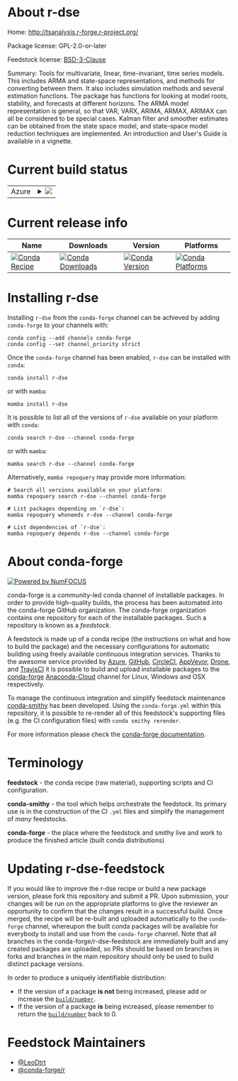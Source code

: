 About r-dse
===========

Home: http://tsanalysis.r-forge.r-project.org/

Package license: GPL-2.0-or-later

Feedstock license: [BSD-3-Clause](https://github.com/conda-forge/r-dse-feedstock/blob/main/LICENSE.txt)

Summary: Tools for multivariate, linear, time-invariant, time series models. This includes ARMA and state-space representations, and methods for converting between them. It also includes simulation methods and several estimation functions. The package has functions for looking at model roots, stability, and forecasts at different horizons. The ARMA model representation is general, so that VAR, VARX, ARIMA, ARMAX, ARIMAX can all be considered to be special cases. Kalman filter and smoother estimates can be obtained from the state space model, and state-space model reduction techniques are implemented. An introduction and User's Guide is available in a vignette.

Current build status
====================


<table>
    
  <tr>
    <td>Azure</td>
    <td>
      <details>
        <summary>
          <a href="https://dev.azure.com/conda-forge/feedstock-builds/_build/latest?definitionId=15911&branchName=main">
            <img src="https://dev.azure.com/conda-forge/feedstock-builds/_apis/build/status/r-dse-feedstock?branchName=main">
          </a>
        </summary>
        <table>
          <thead><tr><th>Variant</th><th>Status</th></tr></thead>
          <tbody><tr>
              <td>linux_64_r_base4.1</td>
              <td>
                <a href="https://dev.azure.com/conda-forge/feedstock-builds/_build/latest?definitionId=15911&branchName=main">
                  <img src="https://dev.azure.com/conda-forge/feedstock-builds/_apis/build/status/r-dse-feedstock?branchName=main&jobName=linux&configuration=linux_64_r_base4.1" alt="variant">
                </a>
              </td>
            </tr><tr>
              <td>linux_64_r_base4.2</td>
              <td>
                <a href="https://dev.azure.com/conda-forge/feedstock-builds/_build/latest?definitionId=15911&branchName=main">
                  <img src="https://dev.azure.com/conda-forge/feedstock-builds/_apis/build/status/r-dse-feedstock?branchName=main&jobName=linux&configuration=linux_64_r_base4.2" alt="variant">
                </a>
              </td>
            </tr><tr>
              <td>osx_64_r_base4.1</td>
              <td>
                <a href="https://dev.azure.com/conda-forge/feedstock-builds/_build/latest?definitionId=15911&branchName=main">
                  <img src="https://dev.azure.com/conda-forge/feedstock-builds/_apis/build/status/r-dse-feedstock?branchName=main&jobName=osx&configuration=osx_64_r_base4.1" alt="variant">
                </a>
              </td>
            </tr><tr>
              <td>osx_64_r_base4.2</td>
              <td>
                <a href="https://dev.azure.com/conda-forge/feedstock-builds/_build/latest?definitionId=15911&branchName=main">
                  <img src="https://dev.azure.com/conda-forge/feedstock-builds/_apis/build/status/r-dse-feedstock?branchName=main&jobName=osx&configuration=osx_64_r_base4.2" alt="variant">
                </a>
              </td>
            </tr><tr>
              <td>win_64</td>
              <td>
                <a href="https://dev.azure.com/conda-forge/feedstock-builds/_build/latest?definitionId=15911&branchName=main">
                  <img src="https://dev.azure.com/conda-forge/feedstock-builds/_apis/build/status/r-dse-feedstock?branchName=main&jobName=win&configuration=win_64_" alt="variant">
                </a>
              </td>
            </tr>
          </tbody>
        </table>
      </details>
    </td>
  </tr>
</table>

Current release info
====================

| Name | Downloads | Version | Platforms |
| --- | --- | --- | --- |
| [![Conda Recipe](https://img.shields.io/badge/recipe-r--dse-green.svg)](https://anaconda.org/conda-forge/r-dse) | [![Conda Downloads](https://img.shields.io/conda/dn/conda-forge/r-dse.svg)](https://anaconda.org/conda-forge/r-dse) | [![Conda Version](https://img.shields.io/conda/vn/conda-forge/r-dse.svg)](https://anaconda.org/conda-forge/r-dse) | [![Conda Platforms](https://img.shields.io/conda/pn/conda-forge/r-dse.svg)](https://anaconda.org/conda-forge/r-dse) |

Installing r-dse
================

Installing `r-dse` from the `conda-forge` channel can be achieved by adding `conda-forge` to your channels with:

```
conda config --add channels conda-forge
conda config --set channel_priority strict
```

Once the `conda-forge` channel has been enabled, `r-dse` can be installed with `conda`:

```
conda install r-dse
```

or with `mamba`:

```
mamba install r-dse
```

It is possible to list all of the versions of `r-dse` available on your platform with `conda`:

```
conda search r-dse --channel conda-forge
```

or with `mamba`:

```
mamba search r-dse --channel conda-forge
```

Alternatively, `mamba repoquery` may provide more information:

```
# Search all versions available on your platform:
mamba repoquery search r-dse --channel conda-forge

# List packages depending on `r-dse`:
mamba repoquery whoneeds r-dse --channel conda-forge

# List dependencies of `r-dse`:
mamba repoquery depends r-dse --channel conda-forge
```


About conda-forge
=================

[![Powered by
NumFOCUS](https://img.shields.io/badge/powered%20by-NumFOCUS-orange.svg?style=flat&colorA=E1523D&colorB=007D8A)](https://numfocus.org)

conda-forge is a community-led conda channel of installable packages.
In order to provide high-quality builds, the process has been automated into the
conda-forge GitHub organization. The conda-forge organization contains one repository
for each of the installable packages. Such a repository is known as a *feedstock*.

A feedstock is made up of a conda recipe (the instructions on what and how to build
the package) and the necessary configurations for automatic building using freely
available continuous integration services. Thanks to the awesome service provided by
[Azure](https://azure.microsoft.com/en-us/services/devops/), [GitHub](https://github.com/),
[CircleCI](https://circleci.com/), [AppVeyor](https://www.appveyor.com/),
[Drone](https://cloud.drone.io/welcome), and [TravisCI](https://travis-ci.com/)
it is possible to build and upload installable packages to the
[conda-forge](https://anaconda.org/conda-forge) [Anaconda-Cloud](https://anaconda.org/)
channel for Linux, Windows and OSX respectively.

To manage the continuous integration and simplify feedstock maintenance
[conda-smithy](https://github.com/conda-forge/conda-smithy) has been developed.
Using the ``conda-forge.yml`` within this repository, it is possible to re-render all of
this feedstock's supporting files (e.g. the CI configuration files) with ``conda smithy rerender``.

For more information please check the [conda-forge documentation](https://conda-forge.org/docs/).

Terminology
===========

**feedstock** - the conda recipe (raw material), supporting scripts and CI configuration.

**conda-smithy** - the tool which helps orchestrate the feedstock.
                   Its primary use is in the construction of the CI ``.yml`` files
                   and simplify the management of *many* feedstocks.

**conda-forge** - the place where the feedstock and smithy live and work to
                  produce the finished article (built conda distributions)


Updating r-dse-feedstock
========================

If you would like to improve the r-dse recipe or build a new
package version, please fork this repository and submit a PR. Upon submission,
your changes will be run on the appropriate platforms to give the reviewer an
opportunity to confirm that the changes result in a successful build. Once
merged, the recipe will be re-built and uploaded automatically to the
`conda-forge` channel, whereupon the built conda packages will be available for
everybody to install and use from the `conda-forge` channel.
Note that all branches in the conda-forge/r-dse-feedstock are
immediately built and any created packages are uploaded, so PRs should be based
on branches in forks and branches in the main repository should only be used to
build distinct package versions.

In order to produce a uniquely identifiable distribution:
 * If the version of a package **is not** being increased, please add or increase
   the [``build/number``](https://docs.conda.io/projects/conda-build/en/latest/resources/define-metadata.html#build-number-and-string).
 * If the version of a package **is** being increased, please remember to return
   the [``build/number``](https://docs.conda.io/projects/conda-build/en/latest/resources/define-metadata.html#build-number-and-string)
   back to 0.

Feedstock Maintainers
=====================

* [@LeoDtrt](https://github.com/LeoDtrt/)
* [@conda-forge/r](https://github.com/conda-forge/r/)

